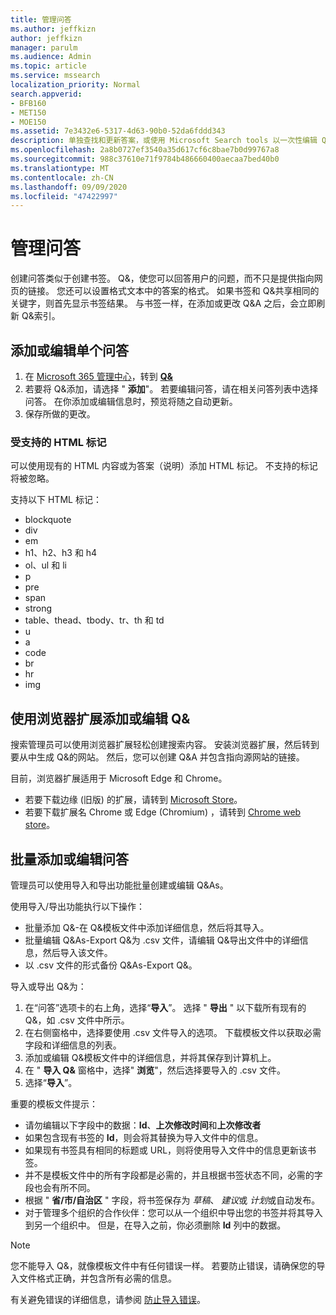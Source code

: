 ```yaml
---
title: 管理问答
ms.author: jeffkizn
author: jeffkizn
manager: parulm
ms.audience: Admin
ms.topic: article
ms.service: mssearch
localization_priority: Normal
search.appverid:
- BFB160
- MET150
- MOE150
ms.assetid: 7e3432e6-5317-4d63-90b0-52da6fddd343
description: 单独查找和更新答案，或使用 Microsoft Search tools 以一次性编辑 Q&。
ms.openlocfilehash: 2a8b0727ef3540a35d617cf6c8bae7b0d99767a8
ms.sourcegitcommit: 988c37610e71f9784b486660400aecaa7bed40b0
ms.translationtype: MT
ms.contentlocale: zh-CN
ms.lasthandoff: 09/09/2020
ms.locfileid: "47422997"
---
```

# <a name="manage-qas"></a>管理问答

创建问答类似于创建书签。 Q&，使您可以回答用户的问题，而不只是提供指向网页的链接。 您还可以设置格式文本中的答案的格式。 如果书签和 Q&共享相同的关键字，则首先显示书签结果。 与书签一样，在添加或更改 Q&A 之后，会立即刷新 Q&索引。

## <a name="add-or-edit-a-single-qa"></a>添加或编辑单个问答

1. 在 [Microsoft 365 管理中心](https://admin.microsoft.com)，转到 [**Q&**](https://admin.microsoft.com/Adminportal/Home#/MicrosoftSearch/qnas)
1. 若要将 Q&添加，请选择 " **添加**"。
若要编辑问答，请在相关问答列表中选择问答。 在你添加或编辑信息时，预览将随之自动更新。
1. 保存所做的更改。

### <a name="supported-html-tags"></a>受支持的 HTML 标记

可以使用现有的 HTML 内容或为答案（说明）添加 HTML 标记。 不支持的标记将被忽略。

支持以下 HTML 标记：

- blockquote
- div
- em
- h1、h2、h3 和 h4
- ol、ul 和 li
- p
- pre
- span
- strong
- table、thead、tbody、tr、th 和 td
- u
- a
- code
- br
- hr
- img

## <a name="add-or-edit-qas-using-browser-extensions"></a>使用浏览器扩展添加或编辑 Q&

搜索管理员可以使用浏览器扩展轻松创建搜索内容。 安装浏览器扩展，然后转到要从中生成 Q&的网站。 然后，您可以创建 Q&A 并包含指向源网站的链接。

目前，浏览器扩展适用于 Microsoft Edge 和 Chrome。

- 若要下载边缘 (旧版) 的扩展，请转到 [Microsoft Store](https://www.microsoft.com/p/microsoft-search-content-creator/9nrqdbcbwq55?activetab=pivot:overviewtab)。
- 若要下载扩展名 Chrome 或 Edge (Chromium) ，请转到 [Chrome web store](https://chrome.google.com/webstore/detail/microsoft-search-content/nocnablpaoeecfmfnjoheefkogmleipm)。

## <a name="bulk-add-or-edit-qas"></a>批量添加或编辑问答

管理员可以使用导入和导出功能批量创建或编辑 Q&As。

使用导入/导出功能执行以下操作：

- 批量添加 Q&-在 Q&模板文件中添加详细信息，然后将其导入。
- 批量编辑 Q&As-Export Q&为 .csv 文件，请编辑 Q&导出文件中的详细信息，然后导入该文件。
- 以 .csv 文件的形式备份 Q&As-Export Q&。

导入或导出 Q&为：

1. 在“问答”选项卡的右上角，选择“**导入**”。
选择 " **导出** " 以下载所有现有的 Q&，如 .csv 文件中所示。
1. 在右侧窗格中，选择要使用 .csv 文件导入的选项。 下载模板文件以获取必需字段和详细信息的列表。
1. 添加或编辑 Q&模板文件中的详细信息，并将其保存到计算机上。
1. 在 " **导入 Q&** 窗格中，选择" **浏览**"，然后选择要导入的 .csv 文件。
1. 选择“**导入**”。

重要的模板文件提示：

- 请勿编辑以下字段中的数据：**Id**、**上次修改时间**和**上次修改者**
- 如果包含现有书签的 **Id**，则会将其替换为导入文件中的信息。
- 如果现有书签具有相同的标题或 URL，则将使用导入文件中的信息更新该书签。
- 并不是模板文件中的所有字段都是必需的，并且根据书签状态不同，必需的字段也会有所不同。
- 根据 " **省/市/自治区** " 字段，将书签保存为 *草稿*、 *建议*或 *计划*或自动发布。
- 对于管理多个组织的合作伙伴：您可以从一个组织中导出您的书签并将其导入到另一个组织中。 但是，在导入之前，你必须删除 **Id** 列中的数据。

> [!NOTE]
> 您不能导入 Q&，就像模板文件中有任何错误一样。 若要防止错误，请确保您的导入文件格式正确，并包含所有必需的信息。

有关避免错误的详细信息，请参阅 [防止导入错误](manage-bookmarks.md#prevent-import-errors)。

